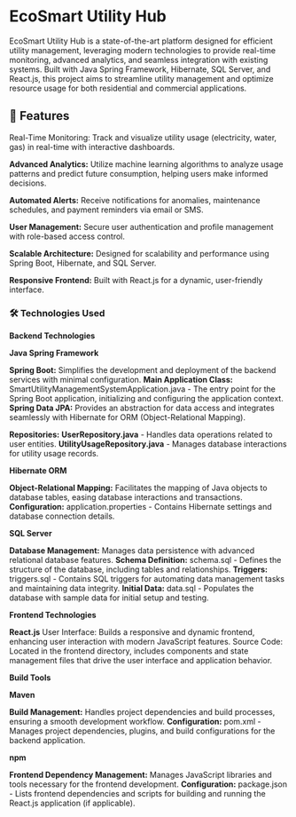 # EcoSmart Utility Hub
EcoSmart Utility Hub is a state-of-the-art platform designed for efficient utility management, leveraging modern technologies to provide 
real-time monitoring, advanced analytics, and seamless integration with existing systems. Built with Java Spring Framework, Hibernate, SQL Server, and React.js, 
this project aims to streamline utility management and optimize resource usage for both residential and commercial applications.

## 🚀 Features
Real-Time Monitoring: Track and visualize utility usage (electricity, water, gas) in real-time with interactive dashboards.

**Advanced Analytics:** Utilize machine learning algorithms to analyze usage patterns and predict future consumption, helping users make informed decisions.

**Automated Alerts:** Receive notifications for anomalies, maintenance schedules, and payment reminders via email or SMS.

**User Management:** Secure user authentication and profile management with role-based access control.

**Scalable Architecture:** Designed for scalability and performance using Spring Boot, Hibernate, and SQL Server.

**Responsive Frontend:** Built with React.js for a dynamic, user-friendly interface.

### 🛠 Technologies Used

**Backend Technologies**

**Java Spring Framework**

**Spring Boot:** Simplifies the development and deployment of the backend services with minimal configuration.
**Main Application Class:** SmartUtilityManagementSystemApplication.java - The entry point for the Spring Boot application, initializing and configuring the application context.
**Spring Data JPA:** Provides an abstraction for data access and integrates seamlessly with Hibernate for ORM (Object-Relational Mapping).

**Repositories:**
**UserRepository.java** - Handles data operations related to user entities.
**UtilityUsageRepository.java** - Manages database interactions for utility usage records.

**Hibernate ORM**

**Object-Relational Mapping:** Facilitates the mapping of Java objects to database tables, easing database interactions and transactions.
**Configuration:** application.properties - Contains Hibernate settings and database connection details.

**SQL Server**

**Database Management:** Manages data persistence with advanced relational database features.
**Schema Definition:** schema.sql - Defines the structure of the database, including tables and relationships.
**Triggers:** triggers.sql - Contains SQL triggers for automating data management tasks and maintaining data integrity.
**Initial Data:** data.sql - Populates the database with sample data for initial setup and testing.

**Frontend Technologies**

**React.js**
User Interface: Builds a responsive and dynamic frontend, enhancing user interaction with modern JavaScript features.
Source Code: Located in the frontend directory, includes components and state management files that drive the user interface and application behavior.

**Build Tools**

**Maven**

**Build Management:** Handles project dependencies and build processes, ensuring a smooth development workflow.
**Configuration:** pom.xml - Manages project dependencies, plugins, and build configurations for the backend application.

**npm**

**Frontend Dependency Management:** Manages JavaScript libraries and tools necessary for the frontend development.
**Configuration:** package.json - Lists frontend dependencies and scripts for building and running the React.js application (if applicable).



